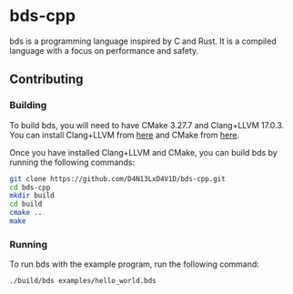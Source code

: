 # bds-cpp

bds is a programming language inspired by C and Rust. It is a compiled language with a focus on performance and safety.

## Contributing

### Building

To build bds, you will need to have CMake 3.27.7 and Clang+LLVM 17.0.3. You can install Clang+LLVM from [here](https://github.com/llvm/llvm-project/releases) and CMake from [here](https://cmake.org/download/).

Once you have installed Clang+LLVM and CMake, you can build bds by running the following commands:

```bash
git clone https://github.com/D4N13LxD4V1D/bds-cpp.git
cd bds-cpp
mkdir build
cd build
cmake ..
make
```

### Running

To run bds with the example program, run the following command:

```bash
./build/bds examples/hello_world.bds
```
